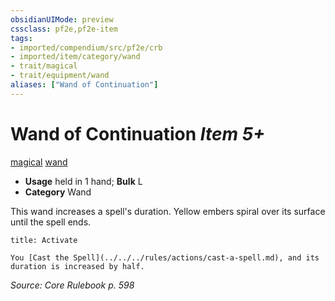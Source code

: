```yaml
---
obsidianUIMode: preview
cssclass: pf2e,pf2e-item
tags:
- imported/compendium/src/pf2e/crb
- imported/item/category/wand
- trait/magical
- trait/equipment/wand
aliases: ["Wand of Continuation"]
---
```

# Wand of Continuation *Item 5+*  
[magical](magical.md)  [wand](wand.md)  

- **Usage** held in 1 hand; **Bulk** L
- **Category** Wand

This wand increases a spell's duration. Yellow embers spiral over its surface until the spell ends.

```ad-embed-ability
title: Activate

You [Cast the Spell](../../../rules/actions/cast-a-spell.md), and its duration is increased by half.
```

*Source: Core Rulebook p. 598*
